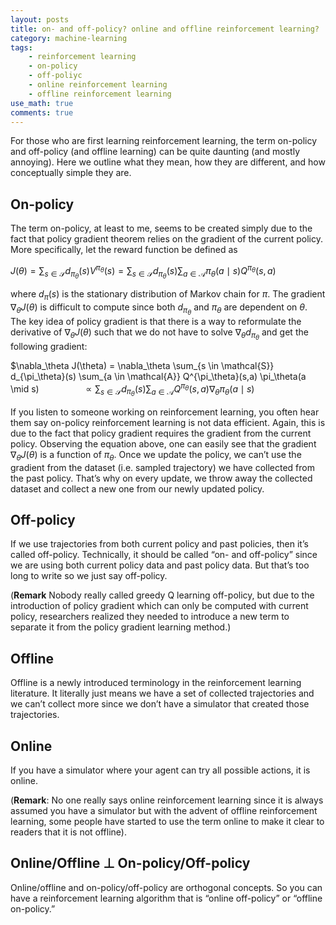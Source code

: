 ```yaml
---
layout: posts
title: on- and off-policy? online and offline reinforcement learning?
category: machine-learning
tags: 
    - reinforcement learning
    - on-policy
    - off-poliyc
    - online reinforcement learning
    - offline reinforcement learning
use_math: true
comments: true
---
```


For those who are first learning reinforcement learning, the term on-policy and off-policy (and offline learning) can be quite daunting (and mostly annoying). Here we outline what they mean, how they are different, and how conceptually simple they are. 

## On-policy

The term on-policy, at least to me, seems to be created simply due to the fact that policy gradient theorem relies on the gradient of the current policy. More specifically, let the reward function be defined as 

$J(\theta) = \sum_{s \in \mathcal{S}} d_{\pi_\theta}(s) V^{\pi_\theta}(s) = \sum_{s \in \mathcal{S}} d_{\pi_\theta}(s) \sum_{a \in \mathcal{A}} \pi_\theta(a \mid s) Q^{\pi_\theta}(s,a)$

where $d_{\pi}(s)$ is the stationary distribution of Markov chain for $\pi$. The gradient $\nabla_\theta J(\theta)$ is difficult to compute since both $d_{\pi_\theta}$ and $\pi_\theta$ are dependent on $\theta$. The key idea of policy gradient is that there is a way to reformulate the derivative of $\nabla_\theta J(\theta)$ such that we do not have to solve $\nabla_\theta d_{\pi_\theta}$ and get the following gradient:

$\nabla_\theta J(\theta) = \nabla_\theta \sum_{s \in \mathcal{S}} d_{\pi_\theta}(s) \sum_{a \in \mathcal{A}} Q^{\pi_\theta}(s,a) \pi_\theta(a \mid s) 
$\quad \quad \quad \quad \propto \sum_{s \in \mathcal{S}} d_{\pi_\theta}(s) \sum_{a \in \mathcal{A}} Q^{\pi_\theta}(s,a) \nabla_\theta \pi_\theta(a \mid s)$

If you listen to someone working on reinforcement learning, you often hear them say on-policy reinforcement learning is not data efficient. Again, this is due to the fact that policy gradient requires the gradient from the current policy. Observing the equation above, one can easily see that the gradient $\nabla_\theta J(\theta)$ is a function of $\pi_\theta$. Once we update the policy, we can’t use the gradient from the dataset (i.e. sampled trajectory) we have collected from the past policy. That’s why on every update, we throw away the collected dataset and collect a new one from our newly updated policy.

## Off-policy

If we use trajectories from both current policy and past policies, then it’s called off-policy. Technically, it should be called “on- and off-policy” since we are using both current policy data and past policy data. But that’s too long to write so we just say off-policy. 

(**Remark** Nobody really called greedy Q learning off-policy, but due to the introduction of policy gradient which can only be computed with current policy, researchers realized they needed to introduce a new term to separate it from the policy gradient learning method.)

## Offline

Offline is a newly introduced terminology in the reinforcement learning literature. It literally just means we have a set of collected trajectories and we can’t collect more since we don’t have a simulator that created those trajectories. 

## Online

If you have a simulator where your agent can try all possible actions, it is online. 

(**Remark**: No one really says online reinforcement learning since it is always assumed you have a simulator but with the advent of offline reinforcement learning, some people have started to use the term online to make it clear to readers that it is not offline).

## Online/Offline $\perp$ On-policy/Off-policy

Online/offline and on-policy/off-policy are orthogonal concepts. So you can have a reinforcement learning algorithm that is “online off-policy” or “offline on-policy.”